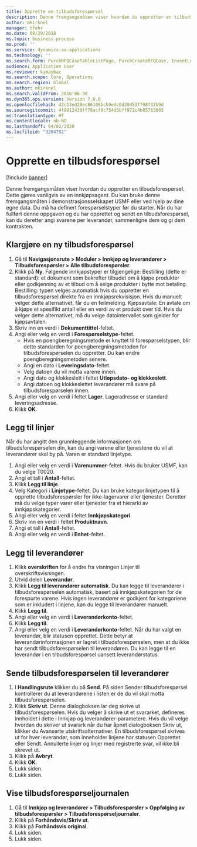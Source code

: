 ```yaml
---
title: Opprette en tilbudsforespørsel
description: Denne fremgangsmåten viser hvordan du oppretter en tilbudsforespørsel.
author: mkirknel
manager: tfehr
ms.date: 08/29/2018
ms.topic: business-process
ms.prod: ''
ms.service: dynamics-ax-applications
ms.technology: ''
ms.search.form: PurchRFQCaseTableListPage, PurchCreateRFQCase, InventLocationIdLookup, PurchRFQCaseTable, InventItemIdLookupSimple, EcoResCategorySingleLookup, UnitOfMeasureLookup, PurchRFQEditLines, PurchRFQEditLinesPrintOptions, VendRFQJournal, SrsReportViewerForm
audience: Application User
ms.reviewer: kamaybac
ms.search.scope: Core, Operations
ms.search.region: Global
ms.author: mkirknel
ms.search.validFrom: 2016-06-30
ms.dyn365.ops.version: Version 7.0.0
ms.openlocfilehash: d2c13ed20ec86108bcb9edc0d20d53ff98732b9d
ms.sourcegitcommit: 4f9912439ff78acf0c754d5bff972c4b85763093
ms.translationtype: HT
ms.contentlocale: nb-NO
ms.lasthandoff: 04/02/2020
ms.locfileid: "3204752"
---
```

# <a name="create-a-request-for-quotation"></a>Opprette en tilbudsforespørsel

[!include [banner](../../includes/banner.md)]

Denne fremgangsmåten viser hvordan du oppretter en tilbudsforespørsel. Dette gjøres vanligvis av en innkjøpsagent. Du kan bruke denne fremgangsmåten i demonstrasjonsselskapet USMF eller ved hjelp av dine egne data. Du må ha definert forespørselstyper før du starter. Når du har fullført denne oppgaven og du har opprettet og sendt en tilbudsforespørsel, kan du deretter angi svarene per leverandør, sammenligne dem og gi dem kontrakten.


## <a name="prepare-a-new-rfq"></a>Klargjøre en ny tilbudsforespørsel
1. Gå til **Navigasjonsrute > Moduler > Innkjøp og leverandører > Tilbudsforespørsler > Alle tilbudsforespørsler**.
2. Klikk på **Ny**.
    Følgende innkjøpstyper er tilgjengelige: Bestilling (dette er standard): et dokument som bekrefter tilbudet om å kjøpe produkter eller godkjenning av et tilbud om å selge produkter i bytte mot betaling. Bestilling: typen velges automatisk hvis du oppretter en tilbudsforespørsel direkte fra en innkjøpsrekvisisjon. Hvis du manuelt velger dette alternativet, får du en feilmelding. Kjøpsavtale: En avtale om å kjøpe et spesifikt antall eller en verdi av et produkt over tid. Hvis du velger dette alternativet, må du velge datointervallet som gjelder for kjøpsavtalen.  
3. Skriv inn en verdi i **Dokumenttittel**-feltet.
4. Angi eller velg en verdi i **Forespørselstype**-feltet.
    + Hvis en poengberegningsmetode er knyttet til forespørselstypen, blir dette standarden for poengberegningsmetoden for tilbudsforespørselen du oppretter. Du kan endre poengberegningsmetoden senere.  
    + Angi en dato i **Leveringsdato**-feltet.  
    + Velg datoen du vil motta varene innen.  
    + Angi dato og klokkeslett i feltet **Utløpsdato- og klokkeslett**.  
    + Angi datoen og klokkeslettet leverandører må svare på tilbudsforespørselen innen.  
5. Angi eller velg en verdi i feltet **Lager**. Lageradresse er standard leveringsadresse.  
6. Klikk **OK**.

## <a name="add-lines"></a>Legg til linjer

Når du har angitt den grunnleggende informasjonen om tilbudsforespørselen din, kan du angi varene eller tjenestene du vil at leverandører skal by på. Varen er standard linjetype.

1. Angi eller velg en verdi i **Varenummer**-feltet. Hvis du bruker USMF, kan du velge T0020.  
2. Angi et tall i **Antall**-feltet.
3. Klikk **Legg til linje**.
4. Velg Kategori i **Linjetype**-feltet. Du kan bruke kategorilinjetypen til å opprette tilbudsforespørsler for ikke-lagervarer eller tjenester. Deretter må du velge typer varer eller tjenester fra et hierarki av innkjøpskategorier.  
5. Angi eller velg en verdi i feltet **Innkjøpskategori**.
6. Skriv inn en verdi i feltet **Produktnavn**.
7. Angi et tall i **Antall**-feltet.
8. Angi eller velg en verdi i **Enhet**-feltet.

## <a name="add-vendors"></a>Legg til leverandører
1. Klikk **overskriften** for å endre fra visningen Linjer til overskriftsvisningen. 
2. Utvid delen **Leverandør**.
3. Klikk **Legg til leverandører automatisk**. Du kan legge til leverandører i tilbudsforespørselen automatisk, basert på innkjøpskategorien for de forespurte varene. Hvis ingen leverandører er godkjent for kategoriene som er inkludert i linjene, kan du legge til leverandører manuelt.  
4. Klikk **Legg til**.
5. Angi eller velg en verdi i **Leverandørkonto**-feltet.
6. Klikk **Legg til**.
7. Angi eller velg en verdi i **Leverandørkonto**-feltet. Når du har valgt en leverandør, blir statusen opprettet. Dette betyr at leverandørinformasjonen er lagret i tilbudsforespørselen, men at du ikke har sendt tilbudsforespørselen til leverandøren. Du kan legge til en leverandør i en tilbudsforespørsel uansett leverandørstatus.  

## <a name="send-the-rfq-to-vendors"></a>Sende tilbudsforespørselen til leverandører
1. I **Handlingsrute** klikker du på **Send**. På siden Sender tilbudsforespørsel kontrollerer du at leverandørene i listen er de du vil skal motta tilbudsforespørselen.  
2. Klikk **Skriv ut**. Denne dialogboksen lar deg skrive ut tilbudsforespørselen. Hvis du velger å skrive ut et svararket, defineres innholdet i dette i Innkjøp og leverandører-parametere. Hvis du vil velge hvordan du skriver ut svarark når du har åpnet dialogboksen Skriv ut, klikker du Avanserte utskriftsalternativer. Én tilbudsforespørsel skrives ut for hver leverandør, som inneholder linjene har statusen Opprettet eller Sendt. Annullerte linjer og linjer med registrerte svar, vil ikke bli skrevet ut.   
3. Klikk på **Avbryt**.
4. Klikk **OK**.
5. Lukk siden.
6. Lukk siden.

## <a name="view-the-rfq-journal"></a>Vise tilbudsforespørseljournalen
1. Gå til **Innkjøp og leverandører > Tilbudsforespørsler > Oppfølging av tilbudsforespørsler > Tilbudsforespørseljournaler**.
2. Klikk på **Forhåndsvis/Skriv ut**.
3. Klikk på **Forhåndsvis original**.
4. Lukk siden.
5. Lukk siden.

